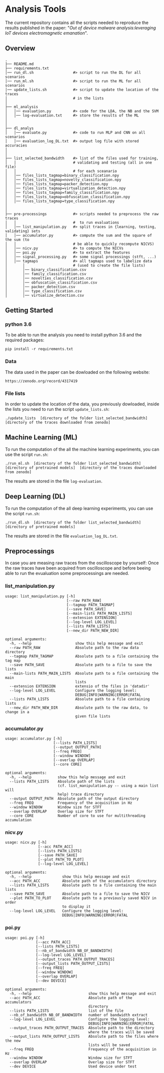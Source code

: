 # Analysis Tools

The current repository contains all the scripts needed to reproduce the results
published in the paper: "*Out of device malware analysis:leveraging IoT devices 
electromagnetic emanation*".

## Overview
```
.
├── README.md
├── requirements.txt
│── run_dl.sh                  #> script to run the DL for all scenarios
│── run_ml.sh                  #> script to run the ML for all scenarios
│── update_lists.sh            #> script to update the location of the traces 
│                              # in the lists 
│
├── ml_analysis
│   │── evaluation.py          #> code for the LDA, the NB and the SVM
│   │── log-evaluation.txt     #> store the results of the ML
│
│
├── dl_analys
│   │── evaluate.py            #> code to run MLP and CNN on all scenarios
│   │── evaluation_log_DL.txt  #> output log file with stored accuracies
│
│
├── list_selected_bandwidth    #> list of the files used for training, 
│   │                          # validating and testing (all in one file)
│   │                          # for each sceanario  
│   │── files_lists_tagmap=binary_classification.npy                              
│   │── files_lists_tagmap=novelty_classification.npy   
│   │── files_lists_tagmap=packer_detection.npy
│   │── files_lists_tagmap=virtualization_detection.npy
│   │── files_lists_tagmap=family_classification.npy 
│   │── files_lists_tagmap=obfuscation_classification.npy
│   │── files_lists_tagmap=type_classification.npy   
│
│
├── pre-processings            #> scripts needed to preprocess the raw traces  
│   │                          #  to run evaluations
│   │── list_manipulation.py   #> split traces in {learning, testing, validating} sets 
│   │── accumulator.py         #> compute the sum and the square of the sum (to 
│   │                          # be able to quickly recompute NICVS)  
│   │── nicv.py                #> to compute the NICVs
│   │── poi.py                 #> to extract the features
│   │── signal_processing.py   #> some signal processings (stft, ...)
│   │── tagmaps                #> all tagmaps used to labelize data 
│       │                      # (used to create the file lists)
│   	│── binary_classification.csv  
│   	│── family_classification.csv  
│   	│── novelties_classification.csv  
│   	│── obfuscation_classification.csv  
│   	│── packer_detection.csv  
│   	│── type_classification.csv  
│   	│── virtualize_detection.csv
```

## Getting Started
### python 3.6
To be able to run the analysis you need to install python 3.6 and the required 
packages:

```
pip install -r requirements.txt
```

### Data
The data used in the paper can be dowloaded on the following website:

```
https://zenodo.org/record/4317419
```

### File lists
In order to update the location of the data, you previously dowloaded, inside 
the lists you need to run the script ``update_lists.sh``:

```
./update_lists  [directory of the folder list_selected_bandwidth] [directory of the traces downloaded from zenodo]
```

## Machine Learning (ML)
To run the computation of the all the machine learning experiments, you can use
the script ``run.sh``:

```
./run_ml.sh  [directory of the folder list_selected_bandwidth] [directory of pretrained models]  [directory of the traces downloaded from zenodo]
```

The results are stored in the file ```log-evaluation```.


## Deep Learning (DL)
To run the computation of the all deep learning experiments, you can use
the script ``run.sh``:

```
./run_dl.sh  [directory of the folder list_selected_bandwidth] [directory of pretrained models]
```

The results are stored in the file ```evaluation_log_DL.txt```.

## Preprocessings
In case you are measing raw traces from the oscilloscope by yourself:
Once the raw traces have been acquired from oscilloscope and before beeing able to run the evualuation 
some preprocessings are needed. 
### list_manipulation.py
```
usage: list_manipulation.py [-h] 
                            [--raw PATH_RAW] 
                            [--tagmap PATH_TAGMAP] 
                            [--save PATH_SAVE] 
                            [--main-lists PATH_MAIN_LISTS] 
                            [--extension EXTENSION] 
                            [--log-level LOG_LEVEL] 
                            [--lists PATH_LISTS] 
                            [--new_dir PATH_NEW_DIR]

optional arguments:
  -h, --help                    show this help message and exit
  --raw PATH_RAW                Absolute path to the raw data directory
  --tagmap PATH_TAGMAP          Absolute path to a file containing the tag map
  --save PATH_SAVE              Absolute path to a file to save the lists
  --main-lists PATH_MAIN_LISTS  Absolute path to a file containing the main 
                                lists
  --extension EXTENSION         extensio of the files in 'datadir'
  --log-level LOG_LEVEL         Configure the logging level: 
                                DEBUG|INFO|WARNING|ERROR|FATAL
  --lists PATH_LISTS            Absolute path to a file containing lists
  --new_dir PATH_NEW_DIR        Absolute path to the raw data, to change in a 
                                given file lists
```

### accumulator.py
```
usage: accumulator.py [-h]
                      [--lists PATH_LISTS] 
                      [--output OUTPUT_PATH] 
                      [--freq FREQ] 
                      [--window WINDOW] 
                      [--overlap OVERLAP] 
                      [--core CORE]

optional arguments:
  -h, --help            show this help message and exit
  --lists PATH_LISTS    Absolute path of the lists 
                        (cf. list_manipulation.py -- using a main list will 
                        help) trace directory
  --output OUTPUT_PATH  Absolute path of the output directory
  --freq FREQ           Frequency of the acquisition in Hz
  --window WINDOW       Window size for STFT
  --overlap OVERLAP     Overlap size for STFT
  --core CORE           Number of core to use for multithreading accumulation

```

### nicv.py
```
usage: nicv.py [-h] 
               [--acc PATH_ACC] 
               [--lists PATH_LISTS] 
               [--save PATH_SAVE] 
               [--plot PATH_TO_PLOT] 
               [--log-level LOG_LEVEL]

optional arguments:
  -h, --help              show this help message and exit
  --acc PATH_ACC          Absolute path of the accumulators directory
  --lists PATH_LISTS      Absolute path to a file containing the main lists
  --save PATH_SAVE        Absolute path to a file to save the NICV
  --plot PATH_TO_PLOT     Absolute path to a previously saved NICV in order 
                          to display it
  --log-level LOG_LEVEL   Configure the logging level: 
                          DEBUG|INFO|WARNING|ERROR|FATAL
```

### poi.py
```
usage: poi.py [-h] 
              [--acc PATH_ACC] 
              [--lists PATH_LISTS]
              [--nb_of_bandwidth NB_OF_BANDWIDTH] 
              [--log-level LOG_LEVEL] 
              [--output_traces PATH_OUTPUT_TRACES] 
              [--output_lists PATH_OUTPUT_LISTS] 
              [--freq FREQ] 
              [--window WINDOW] 
              [--overlap OVERLAP] 
              [--dev DEVICE]

optional arguments:
  -h, --help                          show this help message and exit
  --acc PATH_ACC                      Absolute path of the accumulators 
                                      directory
  --lists PATH_LISTS                  list of the file
  --nb_of_bandwidth NB_OF_BANDWIDTH   number of bandwidth extract
  --log-level LOG_LEVEL               Configure the logging level: 
                                      DEBUG|INFO|WARNING|ERROR|FATAL
  --output_traces PATH_OUTPUT_TRACES  Absolute path to the directory 
                                      where the traces will be saved
  --output_lists PATH_OUTPUT_LISTS    Absolute path to the files where the new 
                                      lists will be saved
  --freq FREQ                         Frequency of the acquisition in Hz
  --window WINDOW                     Window size for STFT
  --overlap OVERLAP                   Overlap size for STFT
  --dev DEVICE                        Used device under test

```
























